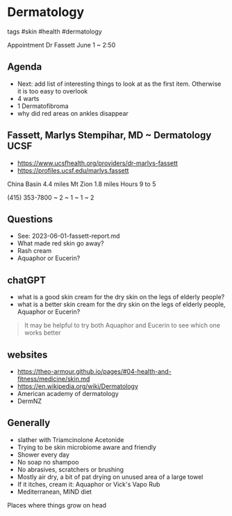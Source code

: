 # Dermatology

tags #skin #health #dermatology

Appointment Dr Fassett June 1 ~ 2:50

## Agenda

* Next: add list of interesting things to look at as the first item. Otherwise it is too easy to overlook
* 4 warts
* 1 Dermatofibroma
* why did red areas on ankles disappear

## Fassett, Marlys Stempihar, MD ~ Dermatology UCSF

* https://www.ucsfhealth.org/providers/dr-marlys-fassett
* https://profiles.ucsf.edu/marlys.fassett

China Basin 4.4 miles
Mt Zion 1.8 miles
Hours 9 to 5

(415) 353-7800 ~ 2 ~ 1 ~ 1 ~ 2

## Questions

* See: 2023-06-01-fassett-report.md
* What made red skin go away?
* Rash cream
* Aquaphor or Eucerin?

## chatGPT

* what is a good skin cream for the dry skin on the legs of elderly people?
* what is a better skin cream for the dry skin on the legs of elderly people, Aquaphor or Eucerin?
>It may be helpful to try both Aquaphor and Eucerin to see which one works better


## websites

* https://theo-armour.github.io/pages/#04-health-and-fitness/medicine/skin.md
* https://en.wikipedia.org/wiki/Dermatology
* American academy of dermatology
* DermNZ

## Generally


* slather with Triamcinolone Acetonide
* Trying to be skin microbiome aware and friendly
* Shower every day
* No soap no shampoo
* No abrasives, scratchers or brushing
* Mostly air dry, a bit of pat drying on unused area of a large towel
* If it itches, cream it: Aquaphor or Vick's Vapo Rub
* Mediterranean, MIND diet

Places where things grow on head
